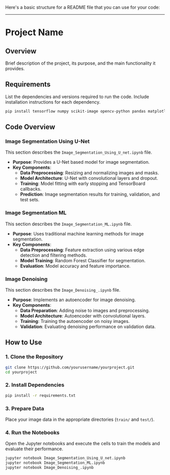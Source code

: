 Here's a basic structure for a README file that you can use for your code:

---

# Project Name

## Overview
Brief description of the project, its purpose, and the main functionality it provides.

## Requirements
List the dependencies and versions required to run the code. Include installation instructions for each dependency.

```bash
pip install tensorflow numpy scikit-image opencv-python pandas matplotlib seaborn
```

## Code Overview

### Image Segmentation Using U-Net
This section describes the `Image_Segmentation_Using_U_net.ipynb` file.

- **Purpose**: Provides a U-Net based model for image segmentation.
- **Key Components**:
  - **Data Preprocessing**: Resizing and normalizing images and masks.
  - **Model Architecture**: U-Net with convolutional layers and dropout.
  - **Training**: Model fitting with early stopping and TensorBoard callbacks.
  - **Prediction**: Image segmentation results for training, validation, and test sets.

### Image Segmentation ML
This section describes the `Image_Segmentation_ML.ipynb` file.

- **Purpose**: Uses traditional machine learning methods for image segmentation.
- **Key Components**:
  - **Data Preprocessing**: Feature extraction using various edge detection and filtering methods.
  - **Model Training**: Random Forest Classifier for segmentation.
  - **Evaluation**: Model accuracy and feature importance.

### Image Denoising
This section describes the `Image_Denoising_.ipynb` file.

- **Purpose**: Implements an autoencoder for image denoising.
- **Key Components**:
  - **Data Preparation**: Adding noise to images and preprocessing.
  - **Model Architecture**: Autoencoder with convolutional layers.
  - **Training**: Training the autoencoder on noisy images.
  - **Validation**: Evaluating denoising performance on validation data.

## How to Use

### 1. Clone the Repository
```bash
git clone https://github.com/yourusername/yourproject.git
cd yourproject
```

### 2. Install Dependencies
```bash
pip install -r requirements.txt
```

### 3. Prepare Data
Place your image data in the appropriate directories (`train/` and `test/`).

### 4. Run the Notebooks
Open the Jupyter notebooks and execute the cells to train the models and evaluate their performance.

```bash
jupyter notebook Image_Segmentation_Using_U_net.ipynb
jupyter notebook Image_Segmentation_ML.ipynb
jupyter notebook Image_Denoising_.ipynb
```

